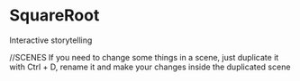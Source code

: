 # SquareRoot
Interactive storytelling

//SCENES
	If you need to change some things in a scene, just duplicate it with Ctrl + D, rename it and make your changes inside the duplicated scene